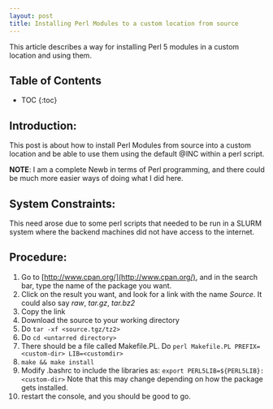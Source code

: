 ```yaml
---
layout: post
title: Installing Perl Modules to a custom location from source
---
```


This article describes a way for installing Perl 5 modules in a custom location and using them.

Table of Contents
-----------------

* TOC
{:toc}

## Introduction:
This post is about how to install Perl Modules from source into a custom location and be able to use them using the default @INC within a perl script.

**NOTE**: I am a complete Newb in terms of Perl programming, and there could be much more easier ways of doing what I did here.

## System Constraints:
This need arose due to some perl scripts that needed to be run in a SLURM system where the backend machines did not have access to the internet.

## Procedure:
1. Go to [http://www.cpan.org/](http://www.cpan.org/), and in the search bar, type the name of the package you want.
2. Click on the result you want, and look for a link with the name *Source*. It could also say *raw*, *tar.gz*, *tar.bz2*
3. Copy the link
4. Download the source to your working directory
5. Do `tar -xf <source.tgz/tz2>`
6. Do `cd <untarred directory>`
7. There should be a file called Makefile.PL. Do `perl Makefile.PL PREFIX=<custom-dir> LIB=<customdir>`
8. `make && make install`
9. Modify .bashrc to include the libraries as:
`export PERL5LIB=${PERL5LIB}:<custom-dir>`
Note that this may change depending on how the package gets installed.
10. restart the console, and you should be good to go.
